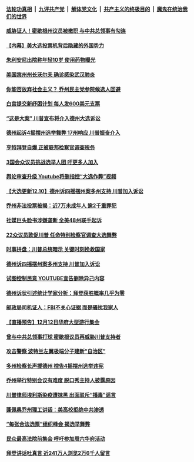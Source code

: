 

####  [法轮功真相](../../../../basic/blob/master/README.md?t=12101502) &nbsp;|&nbsp; [九评共产党](../../../../9ping.md/blob/master/README.md?t=12101502) &nbsp;|&nbsp; [解体党文化](../../../../jtdwh.md/blob/master/README.md?t=12101502)  &nbsp;|&nbsp; [共产主义的终极目的](../../../../gczydzjmd.md/blob/master/README.md?t=12101502) &nbsp;|&nbsp; [魔鬼在统治我们的世界](../../../../mgztzwmdsj.md/blob/master/README.md?t=12101502) 

#### [威胁证人！密歇根州议员被撤职 与中共总领事有勾连](../pages/prog203/a103006491.md?t=12101502) 

#### [【内幕】美大选投票机背后隐藏的外国势力](../pages/prog203/a103006428.md?t=12101502) 

#### [朱利安尼出院称年轻10岁 使用药物曝光](../pages/prog203/a103006429.md?t=12101502) 

#### [美国宾州州长沃尔夫 确诊感染武汉肺炎](../pages/prog203/a103006377.md?t=12101502) 

#### [你能否放弃社会主义？ 乔州民主党参院候选人回避](../pages/prog203/a103006340.md?t=12101502) 

#### [白宫提交新纾困计划 每人发600美元支票](../pages/prog203/a103006288.md?t=12101502) 

#### [“这是大案” 川普宣布将介入德州大选诉讼](../pages/prog203/a103006202.md?t=12101502) 

#### [德州起诉4摇摆州选举舞弊 17州响应 川普振奋介入](../pages/prog203/a103006331.md?t=12101502) 

#### [亨特拜登自爆 正被联邦检察官调查税务](../pages/prog203/a103006311.md?t=12101502) 

#### [3国会众议员挑战选举人团 吁更多人加入](../pages/prog203/a103006184.md?t=12101502) 

#### [舆论审查升级 Youtube将删指控“大选作弊”视频](../pages/prog203/a103006200.md?t=12101502) 

#### [【大选更新12.10】德州诉四摇摆州案多州支持 川普加入诉讼](../pages/prog203/a103006244.md?t=12101502) 

#### [乔州非法投票被揭：近7万未成年人 逾2千重罪犯](../pages/prog203/a103006122.md?t=12101502) 

#### [社媒巨头脸书涉嫌垄断 全美48州联手起诉](../pages/prog203/a103006242.md?t=12101502) 

#### [22众议员敦促川普 任命特别检察官调查大选舞弊](../pages/prog203/a103006165.md?t=12101502) 

#### [时事拼盘：川普总统暗示 关键时刻挽救国家](../pages/prog203/a103006229.md?t=12101502) 

#### [德州诉四摇摆州案多州支持 川普加入诉讼](../pages/prog203/a103006231.md?t=12101502) 

#### [试图控制民意 YOUTUBE宣告删除异己内容](../pages/prog203/a103006218.md?t=12101502) 

#### [德州诉状引述统计学家分析：拜登获胜概率几乎为零](../pages/prog203/a103006169.md?t=12101502) 

#### [邮政局司机证人：FBI不关心证据 而是骚扰我家人](../pages/prog203/a103006125.md?t=12101502) 

#### [【直播预告】12月12日华府大型游行集会](../pages/prog203/a103006042.md?t=12101502) 

#### [曾与中共总领事打球 密歇根议员再威胁川普支持者](../pages/prog203/a103006109.md?t=12101502) 

#### [攻击警察 波特兰左翼极端分子建新“自治区”](../pages/prog203/a103005929.md?t=12101502) 

#### [多州检察长声援德州 控告4摇摆州选举违宪](../pages/prog203/a103006118.md?t=12101502) 

#### [乔州举行特别会议有难度 脱口秀主持人披露原因](../pages/prog203/a103005917.md?t=12101502) 

#### [川普律师埃利斯染疫遭抹黑 出面驳斥“播毒”谣言](../pages/prog203/a103005972.md?t=12101502) 

#### [蓬佩奥乔州理工讲话：美高校拒绝中共渗透](../pages/prog203/a103006025.md?t=12101502) 

#### [“每张合法选票”组织峰会 揭选举舞弊](../pages/prog203/a103006020.md?t=12101502) 

#### [民众最高法院前集会 呼吁参加周六华府活动](../pages/prog203/a103006013.md?t=12101502) 

#### [拜登讲话吐真言 近241万人浏览2万6千人留言](../pages/prog203/a103006002.md?t=12101502) 

